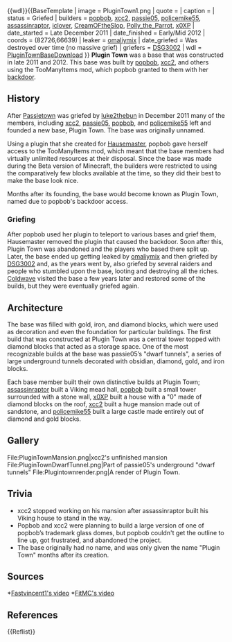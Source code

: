 {{wdl}}{{BaseTemplate
| image = PluginTown1.png
| quote =
| caption =
| status = Griefed
| builders = [popbob](https://2b2t.miraheze.org/wiki/popbob), [xcc2](https://2b2t.miraheze.org/wiki/xcc2), [passie05](https://2b2t.miraheze.org/wiki/passie05), [policemike55](https://2b2t.miraheze.org/wiki/policemike55), [assassinraptor](https://2b2t.miraheze.org/wiki/assassinraptor), [iclover](https://2b2t.miraheze.org/wiki/iclover), [CreamOFtheSlop](https://2b2t.miraheze.org/wiki/CreamOFtheSlop), [Polly_the_Parrot](https://2b2t.miraheze.org/wiki/Polly_the_Parrot), [x0XP](https://2b2t.miraheze.org/wiki/x0XP)
| date_started = Late December 2011
| date_finished = Early/Mid 2012
| coords = (82726,66639)
| leaker = [omaliymix](https://2b2t.miraheze.org/wiki/omaliymix)
| date_griefed = Was destroyed over time (no massive grief)
| griefers = [DSG3002](https://2b2t.miraheze.org/wiki/DSG3002)
| wdl = [PluginTownBaseDownload](https://www.mediafire.com/file/8jqznu0ejihyzhh/2b2tmuseum_com_25565_-_PluginTown.zip/file)
}}
**Plugin Town** was a base that was constructed in late 2011 and 2012. This base was built by [popbob](https://2b2t.miraheze.org/wiki/popbob), [xcc2](https://2b2t.miraheze.org/wiki/xcc2), and others using the TooManyItems mod, which popbob granted to them with her [backdoor](https://2b2t.miraheze.org/wiki/Backdoors).

## History
After [Passietown](https://2b2t.miraheze.org/wiki/Passietown) was griefed by [luke2thebun](https://2b2t.miraheze.org/wiki/luke2thebun) in December 2011 many of the members, including [xcc2](https://2b2t.miraheze.org/wiki/xcc2), [passie05](https://2b2t.miraheze.org/wiki/passie05), [popbob](https://2b2t.miraheze.org/wiki/popbob), and [policemike55](https://2b2t.miraheze.org/wiki/policemike55) left and founded a new base, Plugin Town. The base was originally unnamed.

Using a plugin that she created for [Hausemaster](https://2b2t.miraheze.org/wiki/Hausemaster), popbob gave herself access to the TooManyItems mod, which meant that the base members had virtually unlimited resources at their disposal. Since the base was made during the Beta version of Minecraft, the builders were restricted to using the comparatively few blocks available at the time, so they did their best to make the base look nice.

Months after its founding, the base would become known as Plugin Town, named due to popbob's backdoor access.

### Griefing
After popbob used her plugin to teleport to various bases and grief them, Hausemaster removed the plugin that caused the backdoor. Soon after this, Plugin Town was abandoned and the players who based there split up. Later, the base ended up getting leaked by [omaliymix](https://2b2t.miraheze.org/wiki/omaliymix) and then griefed by [DSG3002](https://2b2t.miraheze.org/wiki/DSG3002) and, as the years went by, also griefed by several raiders and people who stumbled upon the base, looting and destroying all the riches. [Coldwave](https://2b2t.miraheze.org/wiki/Coldwave) visited the base a few years later and restored some of the builds, but they were eventually griefed again.

## Architecture
The base was filled with gold, iron, and diamond blocks, which were used as decoration and even the foundation for particular buildings. The first build that was constructed at Plugin Town was a central tower topped with diamond blocks that acted as a storage space. One of the most recognizable builds at the base was passie05’s "dwarf tunnels", a series of large underground tunnels decorated with obsidian, diamond, gold, and iron blocks.

Each base member built their own distinctive builds at Plugin Town; [assassinraptor](https://2b2t.miraheze.org/wiki/assassinraptor) built a Viking mead hall, [popbob](https://2b2t.miraheze.org/wiki/popbob) built a small tower surrounded with a stone wall, [x0XP](https://2b2t.miraheze.org/wiki/x0XP) built a house with a "0" made of diamond blocks on the roof, [xcc2](https://2b2t.miraheze.org/wiki/xcc2) built a huge mansion made out of sandstone, and [policemike55](https://2b2t.miraheze.org/wiki/policemike55) built a large castle made entirely out of diamond and gold blocks.

## Gallery
<gallery>
File:PluginTownMansion.png|xcc2's unfinished mansion
File:PluginTownDwarfTunnel.png|Part of passie05's underground "dwarf tunnels"
File:Plugintownrender.png|A render of Plugin Town.
</gallery>

## Trivia
* xcc2 stopped working on his mansion after assassinraptor built his Viking house to stand in the way.
* Popbob and xcc2 were planning to build a large version of one of popbob’s trademark glass domes, but popbob couldn't get the outline to line up, got frustrated, and abandoned the project.
* The base originally had no name, and was only given the name "Plugin Town" months after its creation.

## Sources
*[Fastvincent1's video](https://www.youtube.com/watch?v=JqCTAzkFdzM)
*[FitMC's video](https://www.youtube.com/watch?v=WfiDODpXOT8)

## References
{{Reflist}}